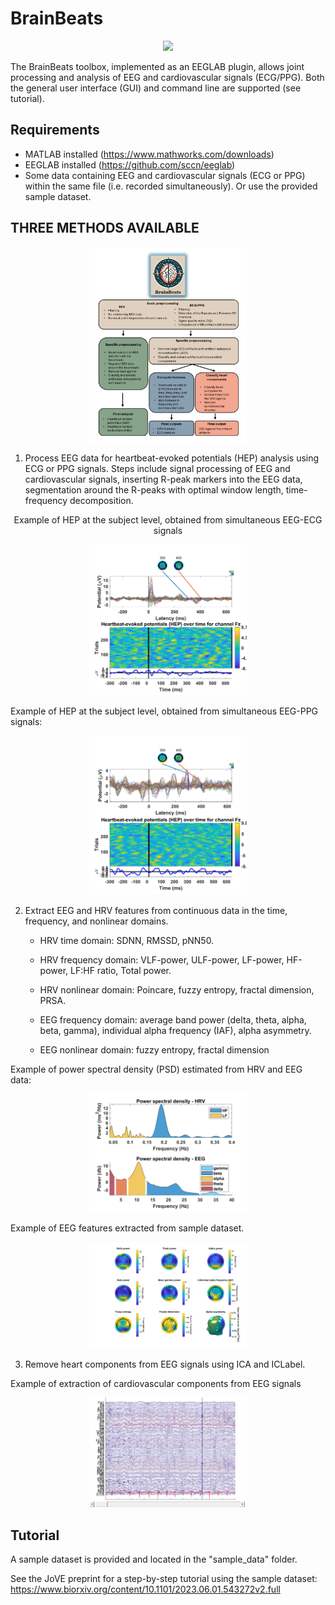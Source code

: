 <!-- <p align="center"> -->
# BrainBeats
<!-- </p> -->

<p align="center" width="100%">
    <img width="50%" src="https://github.com/amisepa/BrainBeats/blob/v1.4/brainbeats_logo.png">
</p>

The BrainBeats toolbox, implemented as an EEGLAB plugin, allows joint processing and analysis of EEG and cardiovascular signals (ECG/PPG). Both the general user interface (GUI) and command line are supported (see tutorial). 

## Requirements

- MATLAB installed (https://www.mathworks.com/downloads)
- EEGLAB installed (https://github.com/sccn/eeglab)
- Some data containing EEG and cardiovascular signals (ECG or PPG) within the same file (i.e. recorded simultaneously). Or use the provided sample dataset. 
 
## THREE METHODS AVAILABLE

<p align="center" width="100%">
    <img width="50%" src="https://github.com/amisepa/BrainBeats/blob/v1.4/figures/diagram.png">
</p>

1) Process EEG data for heartbeat-evoked potentials (HEP) analysis using ECG or PPG signals. Steps include signal processing of EEG and cardiovascular signals, inserting R-peak markers into the EEG data, segmentation around the R-peaks with optimal window length, time-frequency decomposition.

<p align="center">
Example of HEP at the subject level, obtained from simultaneous EEG-ECG signals
</p>
<p align="center" width="100%">
    <img width="50%" src="https://github.com/amisepa/BrainBeats/blob/v1.4/figures/fig11.png"> 
</p>

Example of HEP at the subject level, obtained from simultaneous EEG-PPG signals:
<p align="center" width="100%">
    <img width="50%" src="https://github.com/amisepa/BrainBeats/blob/v1.4/figures/fig17.png">
</p>

2) Extract EEG and HRV features from continuous data in the time, frequency, and nonlinear domains. 
    - HRV time domain: SDNN, RMSSD, pNN50.
    - HRV frequency domain: VLF-power, ULF-power, LF-power, HF-power, LF:HF ratio, Total power. 
    - HRV nonlinear domain: Poincare, fuzzy entropy, fractal dimension, PRSA. 
    
    - EEG frequency domain: average band power (delta, theta, alpha, beta, gamma), individual alpha frequency (IAF), alpha asymmetry.
    - EEG nonlinear domain: fuzzy entropy, fractal dimension

Example of power spectral density (PSD) estimated from HRV and EEG data:
<p align="center" width="100%">
    <img width="50%" src="https://github.com/amisepa/BrainBeats/blob/v1.4/figures/fig21.png"> 
</p>

Example of EEG features extracted from sample dataset.
<p align="center" width="100%">
    <img width="50%" src="https://github.com/amisepa/BrainBeats/blob/v1.4/figures/fig22.png"> 
</p>

3) Remove heart components from EEG signals using ICA and ICLabel.
   
Example of extraction of cardiovascular components from EEG signals
<p align="center" width="100%">
    <img width="50%" src="https://github.com/amisepa/BrainBeats/blob/v1.4/figures/fig27.png"> 
</p>

 
## Tutorial

A sample dataset is provided and located in the "sample_data" folder. 

See the JoVE preprint for a step-by-step tutorial using the sample dataset: https://www.biorxiv.org/content/10.1101/2023.06.01.543272v2.full

